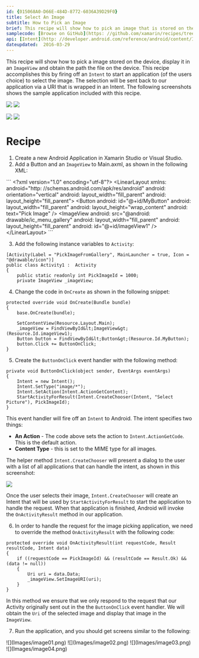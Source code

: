 ```yaml
---
id: {015068A0-D66E-484D-8772-6036A39D29F0}  
title: Select An Image  
subtitle: How to Pick an Image  
brief: This recipe will show how to pick an image that is stored on the device and display it in an ImageView widget.  
samplecode: [Browse on GitHub](https: //github.com/xamarin/recipes/tree/master/android/other_ux/pick_image)  
api: [Intent](http: //developer.android.com/reference/android/content/Intent.html)  
dateupdated:  2016-03-29
---
```


This recipe will show how to pick a image stored on the device, display it in an `ImageView` and obtain the path the file on the device. This recipe accomplishes this by firing off an `Intent` to start an application (of the users choice) to select the image. The selection will be sent back to our application via a URI that is wrapped in an Intent. The following screenshots shows the sample application included with this recipe.

 ![](Images/image01.png) ![](Images/image02.png)

 ![](Images/image03.png) ![](Images/image04.png)

 <a name="Recipe" class="injected"></a>


# Recipe

<ol>
    <li>Create a new Android Application in Xamarin Studio or Visual Studio.</li>
    <li>Add a Button and an <code>ImageView</code> to Main.axml, as shown in the following XML: </li>
</ol>
```
&lt;?xml version="1.0" encoding="utf-8"?&gt;
&lt;LinearLayout xmlns: android="http: //schemas.android.com/apk/res/android"
              android: orientation="vertical"
              android: layout_width="fill_parent"
              android: layout_height="fill_parent"&gt;
    &lt;Button
            android: id="@+id/MyButton"
            android: layout_width="fill_parent"
            android: layout_height="wrap_content"
            android: text="Pick Image" /&gt;
    &lt;ImageView
            android: src="@android: drawable/ic_menu_gallery"
            android: layout_width="fill_parent"
            android: layout_height="fill_parent"
            android: id="@+id/imageView1" /&gt;
&lt;/LinearLayout&gt;
```
<ol start="3">
    <li>Add the following instance variables to <code>Activity</code>: </li>
</ol>

```
[Activity(Label = "PickImageFromGallery", MainLauncher = true, Icon = "@drawable/icon")]
public class Activity1 :  Activity
{
    public static readonly int PickImageId = 1000;
    private ImageView _imageView;
```

<ol start="4">
    <li>Change the code in <code>OnCreate</code> as shown in the following snippet: </li>
</ol>

```
protected override void OnCreate(Bundle bundle)
{
    base.OnCreate(bundle);

    SetContentView(Resource.Layout.Main);
    _imageView = FindViewById&lt;ImageView&gt;(Resource.Id.imageView1);
    Button button = FindViewById&lt;Button&gt;(Resource.Id.MyButton);
    button.Click += ButtonOnClick;
}
```

<ol start="5">
    <li>Create the <code>ButtonOnClick</code> event handler with the following method: </li>
</ol>

```
private void ButtonOnClick(object sender, EventArgs eventArgs)
{
    Intent = new Intent();
    Intent.SetType("image/*");
    Intent.SetAction(Intent.ActionGetContent);
    StartActivityForResult(Intent.CreateChooser(Intent, "Select Picture"), PickImageId);
}
```
This event handler will fire off an `Intent` to Android. The intent specifies two things: 
- **An Action** - The code above sets the action to `Intent.ActionGetCode`. This is the default action.
- **Content Type** - this is set to the MIME type for all images.

The helper method `Intent.CreateChooser` will present a dialog to the user with a list of all applications
that can handle the intent, as shown in this screenshot: 

![](Images/image02.png)

Once the user selects their image, `Intent.CreateChooser` will create an Intent
that will be used by `StartActivityForResult` to start the application to handle
the request. When that application is finished, Android will invoke the
`OnActivityResult` method in our application.

<ol start="6">
  <li>In order to handle the request for the image picking application, we need to override the method
  <code>OnActivityResult</code>  with the following code: </li>
</ol>

```
protected override void OnActivityResult(int requestCode, Result resultCode, Intent data)
{
    if ((requestCode == PickImageId) && (resultCode == Result.Ok) && (data != null))
    {
        Uri uri = data.Data;
        _imageView.SetImageURI(uri);
    }
}
```
In this method we ensure that we only respond to the request that our Activity originally sent out in the the `ButtonOnClick` event handler. We will obtain the `Uri` of the selected image and display that image in the `ImageView`.

<ol start="7">
    <li>Run the application, and you should get screens similar to the following: </li>
</ol>
![](Images/image01.png)
![](Images/image02.png)
![](Images/image03.png)
![](Images/image04.png)